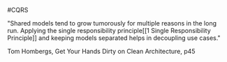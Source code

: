 #CQRS

"Shared models tend to grow tumorously for multiple reasons in the long run. Applying the single responsibility principle[[1 Single Responsibility Principle]] and keeping models separated helps in decoupling use cases."

Tom Hombergs, Get Your Hands Dirty on Clean Architecture, p45